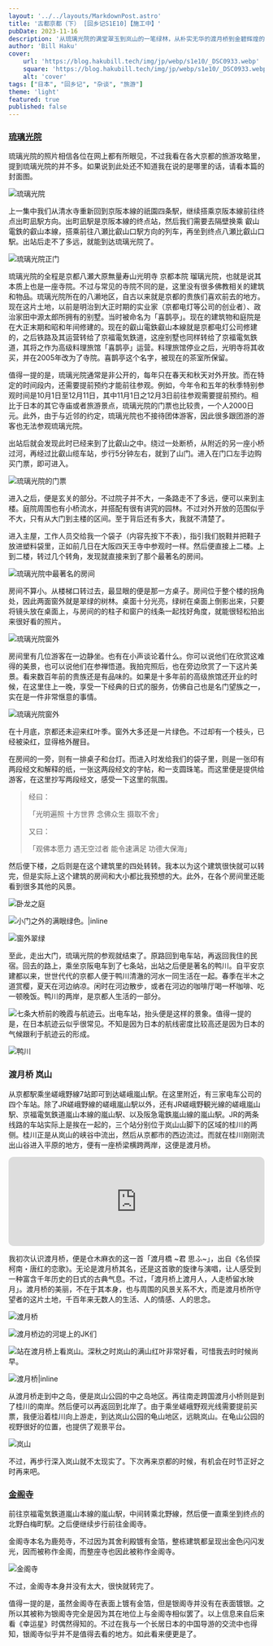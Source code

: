 ```yaml
---
layout: '../../layouts/MarkdownPost.astro'
title: '古都京都（下） [回乡记S1E10]【施工中】'
pubDate: 2023-11-16
description: '从琉璃光院的满堂翠玉到岚山的一笔绿林，从朴实无华的渡月桥到金碧辉煌的金阁寺'
author: 'Bill Haku'
cover:
    url: 'https://blog.hakubill.tech/img/jp/webp/s1e10/_DSC0933.webp'
    square: 'https://blog.hakubill.tech/img/jp/webp/s1e10/_DSC0933.webp'
    alt: 'cover'
tags: ["日本", "回乡记", "杂谈", "旅游"]
theme: 'light'
featured: true
published: false
---
```


### [琉璃光院](https://rurikoin.komyoji.com)

琉璃光院的照片相信各位在网上都有所眼见，不过我看在各大京都的旅游攻略里，提到琉璃光院的并不多。如果说到此处还不知道我在说的是哪里的话，请看本篇的封面图。

![琉璃光院](https://blog.hakubill.tech/img/jp/webp/s1e10/_DSC0933.webp)

上一集中我们从清水寺重新回到京阪本線的祇園四条駅，继续搭乘京阪本線前往终点出町凪駅方向。出町凪駅是京阪本線的终点站，然后我们需要去隔壁换乘
叡山電鉄的叡山本線，搭乘前往八瀬比叡山口駅方向的列车，再坐到终点八瀬比叡山口駅。出站后走不了多远，就能到达琉璃光院了。

![琉璃光院正门](https://blog.hakubill.tech/img/jp/webp/s1e10/_DSC0955.webp)

琉璃光院的全程是京都八瀬大原無量寿山光明寺 京都本院 瑠璃光院，也就是说其本质上也是一座寺院。不过与常见的寺院不同的是，这里没有很多佛教相关的建筑和物品。琉璃光院所在的八濑地区，自古以来就是京都的贵族们喜欢前去的地方。现在这片土地，以前是明治到大正时期的实业家（京都电灯等公司的创业者）、政治家田中源太郎所拥有的别墅。当时被命名为「喜鹊亭」。现在的建筑物和庭院是在大正末期和昭和年间修建的。现在的叡山電鉄叡山本線就是京都电灯公司修建的，之后铁路及其运营转给了京福電気鉄道，这座别墅也同样转给了京福電気鉄道，其将之作为高级料理旅馆「喜鹊亭」运营。料理旅馆停业之后，光明寺将其收买，并在2005年改为了寺院。喜鹊亭这个名字，被现在的茶室所保留。

值得一提的是，琉璃光院通常是非公开的，每年只在春天和秋天对外开放。而在特定的时间段内，还需要提前预约才能前往参观。例如，今年令和五年的秋季特别参观时间是10月1日至12月11日，其中11月1日之12月3日前往参观需要提前预约。相比于日本的其它寺庙或者旅游景点，琉璃光院的门票也比较贵，一个人2000日元。此外，由于与近邻的约定，琉璃光院也不接待团体游客，因此很多跟团游的游客也无法参观琉璃光院。

出站后就会发现此时已经来到了比叡山之中。绕过一处断桥，从附近的另一座小桥过河，再经过比叡山缆车站，步行5分钟左右，就到了山门。进入在门口左手边购买门票，即可进入。

![琉璃光院的门票](https://blog.hakubill.tech/img/jp/webp/s1e10/_DSC0913.webp)

进入之后，便是玄关的部分。不过院子并不大，一条路走不了多远，便可以来到主楼。庭院周围也有小桥流水，并搭配有很有讲究的园林。不过对外开放的范围似乎不大，只有从大门到主楼的区间。至于背后还有多大，我就不清楚了。

进入主屋，工作人员交给我一个袋子（内容先按下不表），指引我们脱鞋并把鞋子放进塑料袋里，正如前几日在大阪四天王寺中参观时一样。然后便直接上二楼。上到二楼，转过几个转角，发现就直接来到了那个最著名的房间。

![琉璃光院中最著名的房间](https://blog.hakubill.tech/img/jp/webp/s1e10/_DSC0922.webp)

房间不算小。从楼梯口转过去，最显眼的便是那一方桌子。房间位于整个楼的拐角处，因此两面窗外就是翠绿的树林。桌面十分光亮，绿树在桌面上倒影出来，只要将镜头放在桌面上，与房间的的柱子和窗户的线条一起找好角度，就能很轻松拍出来很好看的照片。

![琉璃光院窗外](https://blog.hakubill.tech/img/jp/webp/s1e10/_DSC0927.webp)

房间里有几位游客在一边静坐。也有在小声谈论着什么。你可以说他们在欣赏这难得的美景，也可以说他们在参禅悟道。我拍完照后，也在旁边欣赏了一下这片美景。看来数百年前的贵族还是有品味的。如果是十多年前的高级旅馆还开业的时候，在这里住上一晚，享受一下经典的日式的服务，仿佛自己也是名门望族之一，实在是一件非常惬意的事情。

![琉璃光院窗外](https://blog.hakubill.tech/img/jp/webp/s1e10/_DSC0934.webp)

在十月底，京都还未迎来红叶季。窗外大多还是一片绿色。不过却有一个枝头，已经被染红，显得格外醒目。

在房间的一旁，则有一排桌子和台灯。而进入时发给我们的袋子里，则是一张印有两段经文和解释的纸，一张这两段经文的字帖，和一支圆珠笔。而这里便是提供给游客，在这里抄写两段经文，感受一下这里的氛围。

> 经曰：
>
> 「光明遍照 十方世界 念佛众生 摄取不舍」
>
> 又曰：
>
> 「观佛本愿力 遇无空过者 能令速满足 功德大保海」

然后便下楼，之后则是在这个建筑里的四处转转。我本以为这个建筑很快就可以转完，但是实际上这个建筑的房间和大小都比我预想的大。此外，在各个房间里还能看到很多其他的风景。

![卧龙之庭](https://blog.hakubill.tech/img/jp/webp/s1e10/_DSC0942.webp)

![小门之外的满眼绿色。|inline](https://blog.hakubill.tech/img/jp/webp/s1e10/_DSC0947.webp)

![窗外翠绿](https://blog.hakubill.tech/img/jp/webp/s1e10/_DSC0949.webp)

至此，走出大门，琉璃光院的参观就结束了。原路回到电车站，再返回我住的民宿。回去的路上，乘坐京阪电车到了七条站，出站之后便是著名的鸭川。自平安京建都以来，世世代代的京都人便于鸭川清澈的河水一同生活在一起。春季在半木之道赏樱，夏天在河边纳凉。闲时在河边散步，或者在河边的咖啡厅喝一杯咖啡、吃一顿晚饭。鸭川的两岸，是京都人生活的一部分。

![七条大桥前的晚霞与航迹云。出电车站，抬头便是这样的景象。值得一提的是，在日本航迹云似乎很常见。不知是因为日本的航线密度比较高还是因为日本的气候跟利于航迹云的形成。](https://blog.hakubill.tech/img/jp/webp/s1e10/IMG_0300.webp)

![鸭川](https://blog.hakubill.tech/img/jp/webp/s1e10/IMG_0302.webp)

### 渡月桥 岚山

从京都駅乘坐嵯峨野線7站即可到达嵯峨嵐山駅。在这里附近，有三家电车公司的四个车站。除了JR嵯峨野線的嵯峨嵐山駅以外，还有JR嵯峨野観光線的嵯峨嵐山駅、京福電気鉄道嵐山本線的嵐山駅、以及阪急電鉄嵐山線的嵐山駅。JR的两条线路的车站实际上是挨在一起的，三个站分别位于岚山山脚下的区域的桂川的两侧。桂川正是从岚山的峡谷中流出，然后从京都市的西边流过。而就在桂川刚刚流出山谷进入平原的地方，便有一座桥梁横跨两岸，这便是渡月桥。

<iframe id="embedPlayer" src="https://embed.music.apple.com/jp/album/%E6%B8%A1%E6%9C%88%E6%A9%8B-%E5%90%9B-%E6%83%B3%E3%81%B5/1298566573?i=1298566995&amp;app=music&amp;itsct=music_box_player&amp;itscg=30200&amp;ls=1&amp;theme=auto" height="175px" frameborder="0" sandbox="allow-forms allow-popups allow-same-origin allow-scripts allow-top-navigation-by-user-activation" allow="autoplay *; encrypted-media *; clipboard-write" style="width: 100%; max-width: 660px; overflow: hidden; border-radius: 10px; transform: translateZ(0px); animation: 2s 6 loading-indicator; background-color: rgb(228, 228, 228);"></iframe>

我初次认识渡月桥，便是仓木麻衣的这一首「渡月橋 ~君 思ふ~」，出自《名侦探柯南・唐红的恋歌》。无论是渡月桥其名，还是这首歌的旋律与演唱，让人感受到一种富含千年历史的日式的古典气息。不过，「渡月桥上渡月人，人走桥留水映月」。渡月桥的美丽，不在于其本身，也与周围的风景关系不大，而是渡月桥所守望者的这片土地，千百年来无数人的生活、人的情感、人的思念。

![渡月桥](https://blog.hakubill.tech/img/jp/webp/s1e10/_DSC0962.webp)

![渡月桥边的河堤上的JK们](https://blog.hakubill.tech/img/jp/webp/s1e10/_DSC0967.webp)

![站在渡月桥上看岚山。深秋之时岚山的满山红叶非常好看，可惜我去时时候尚早。](https://blog.hakubill.tech/img/jp/webp/s1e10/_DSC0979.webp)

![渡月桥|inline](https://blog.hakubill.tech/img/jp/webp/s1e10/_DSC0980.webp)

从渡月桥走到中之岛，便是岚山公园的中之岛地区。再往南走跨国渡月小桥则是到了桂川的南岸。然后便可以再返回到北岸了。由于乘坐嵯峨野观光线需要提前买票，我便沿着桂川向上游走，到达岚山公园的龟山地区，远眺岚山。在龟山公园的视野很好的位置，也提供了观景平台。

![岚山](https://blog.hakubill.tech/img/jp/webp/s1e10/_DSC1008.webp)

不过，再步行深入岚山就不太现实了。下次再来京都的时候，有机会在时节正好之时再来吧。

### [金阁寺](https://www.shokoku-ji.jp/kinkakuji/)

前往京福電気鉄道嵐山本線的嵐山駅，中间转乘北野線，然后便一直乘坐到终点的北野白梅町駅。之后便继续步行前往金阁寺。

金阁寺本名为鹿苑寺，不过因为其舍利殿镀有金箔，整栋建筑都呈现出金色闪闪发光，因而被称作金阁，而整座寺也因此被称作金阁寺。

![金阁寺](https://blog.hakubill.tech/img/jp/webp/s1e10/_DSC1038.webp)

不过，金阁寺本身并没有太大，很快就转完了。

值得一提的是，虽然金阁寺在表面上镀有金箔，但是银阁寺并没有在表面镀银。之所以其被称为银阁寺完全是因为其在地位上与金阁寺相似罢了。以上信息来自后来看《幸运星》时偶然得知的。不过在我与一个长居日本的中国导游的交流中也得知，银阁寺似乎并不是值得去看的地方。如此看来便更是了。
